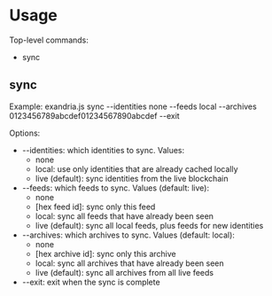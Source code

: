 Usage
=====

Top-level commands:

* sync

sync
----
Example: exandria.js sync --identities none --feeds local --archives 0123456789abcdef01234567890abcdef --exit

Options:
* --identities: which identities to sync. Values:
    * none
    * local: use only identities that are already cached locally
    * live (default): sync identities from the live blockchain
* --feeds: which feeds to sync. Values (default: live):
    * none
    * [hex feed id]: sync only this feed
    * local: sync all feeds that have already been seen
    * live (default): sync all local feeds, plus feeds for new identities
*  --archives: which archives to sync. Values (default: local):
    * none
    * [hex archive id]: sync only this archive
    * local: sync all archives that have already been seen
    * live (default): sync all archives from all live feeds
* --exit: exit when the sync is complete